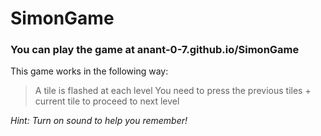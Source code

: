 # SimonGame
### You can play the game at anant-0-7.github.io/SimonGame

This game works in the following way:
> A tile is flashed at each level
> You need to press the previous tiles + current tile to proceed to next level


_Hint: Turn on sound to help you remember!_
